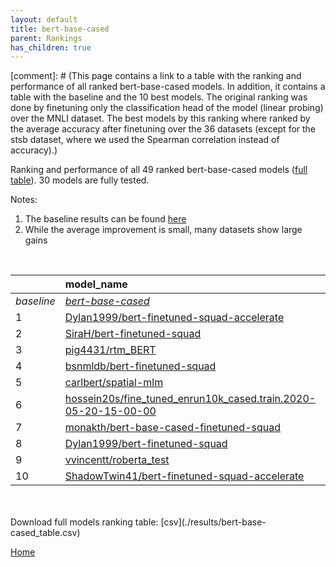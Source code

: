 ```yaml
---
layout: default
title: bert-base-cased
parent: Rankings
has_children: true
---
```

[comment]: # (This page contains a link to a table with the ranking and performance of all ranked bert-base-cased models. In addition, it contains a table with the baseline and the 10 best models. The original ranking was done by finetuning only the classification head of the model (linear probing) over the MNLI dataset.  The best models  by this ranking where ranked by the average accuracy after finetuning over the 36 datasets (except for the stsb dataset, where we used the Spearman correlation instead of accuracy).)

Ranking and performance of all 49 ranked bert-base-cased models ([full table](./results/bert-base-cased_table.csv)).  30 models are fully tested.

Notes:
1. The baseline results can be found [here](bert-base-cased_pretrain_scores_table)
1. While the average improvement is small, many datasets show large gains
<br>


|            | model_name                                                                                                                                                                                                                                                                                                                                                                                                                                                                                                                                                                                                                                                                                                                                                             | avg     | mnli_lp   | 20_newsgroup   | ag_news   | amazon_reviews_multi   | anli    | boolq   | cb      | cola    | copa    | dbpedia   | esnli   | financial_phrasebank   | imdb    | isear   | mnli    | mrpc    | multirc   | poem_sentiment   | qnli    | qqp     | rotten_tomatoes   | rte     | sst2    | sst_5bins   | stsb    | trec_coarse   | trec_fine   | tweet_ev_emoji   | tweet_ev_emotion   | tweet_ev_hate   | tweet_ev_irony   | tweet_ev_offensive   | tweet_ev_sentiment   | wic     | wnli    | wsc     | yahoo_answers   |
|:-----------|:-----------------------------------------------------------------------------------------------------------------------------------------------------------------------------------------------------------------------------------------------------------------------------------------------------------------------------------------------------------------------------------------------------------------------------------------------------------------------------------------------------------------------------------------------------------------------------------------------------------------------------------------------------------------------------------------------------------------------------------------------------------------------|:--------|:----------|:---------------|:----------|:-----------------------|:--------|:--------|:--------|:--------|:--------|:----------|:--------|:-----------------------|:--------|:--------|:--------|:--------|:----------|:-----------------|:--------|:--------|:------------------|:--------|:--------|:------------|:--------|:--------------|:------------|:-----------------|:-------------------|:----------------|:-----------------|:---------------------|:---------------------|:--------|:--------|:--------|:----------------|
| *baseline* | *[bert-base-cased](bert-base-cased_pretrain_scores_table)*                                                                                                                                                                                                                                                                                                                                                                                                                                                                                                                                                                                                                                                                                                             | *72.43* | *nan*     | *81.74*        | *89.06*   | *65.71*                | *46.57* | *68.27* | *63.48* | *81.85* | *52.15* | *78.77*   | *89.64* | *68.36*                | *91.15* | *68.39* | *83.39* | *82.93* | *60.47*   | *67.69*          | *90.00* | *89.95* | *84.55*           | *62.64* | *91.49* | *51.41*     | *84.52* | *96.63*       | *72.98*     | *44.24*          | *78.84*            | *52.78*         | *65.20*          | *84.25*              | *68.23*              | *64.78* | *52.32* | *61.92* | *71.03*         |
| 1          | [Dylan1999/bert-finetuned-squad-accelerate](model_gain_chart?avg=1.64&mnli_lp=nan&20_newsgroup=-0.03&ag_news=0.07&amazon_reviews_multi=0.33&anli=0.37&boolq=2.77&cb=11.52&cola=-1.79&copa=2.85&dbpedia=0.80&esnli=-0.01&financial_phrasebank=11.64&imdb=-0.10&isear=1.43&mnli=-0.12&mrpc=3.35&multirc=-1.18&poem_sentiment=5.38&qnli=1.02&qqp=-1.04&rotten_tomatoes=0.26&rte=5.23&sst2=0.48&sst_5bins=-1.36&stsb=1.51&trec_coarse=-0.23&trec_fine=9.62&tweet_ev_emoji=-0.03&tweet_ev_emotion=0.54&tweet_ev_hate=1.57&tweet_ev_irony=3.04&tweet_ev_offensive=-0.06&tweet_ev_sentiment=-1.45&wic=-1.30&wnli=2.61&wsc=1.54&yahoo_answers=-0.09&model_name=Dylan1999%2Fbert-finetuned-squad-accelerate&base_name=bert-base-cased)                                          | 74.07   | 56.27     | 81.70          | 89.13     | 66.04                  | 46.94   | 71.04   | 75.00   | 80.06   | 55.00   | 79.57     | 89.63   | 80.00                  | 91.04   | 69.82   | 83.27   | 86.27   | 59.28     | 73.08            | 91.01   | 88.91   | 84.80             | 67.87   | 91.97   | 50.05       | 86.03   | 96.40         | 82.60       | 44.21            | 79.38              | 54.34           | 68.24            | 84.19                | 66.78                | 63.48   | 54.93   | 63.46   | 70.93           |
| 2          | [SiraH/bert-finetuned-squad](model_gain_chart?avg=1.50&mnli_lp=nan&20_newsgroup=-0.26&ag_news=0.01&amazon_reviews_multi=0.17&anli=0.37&boolq=1.86&cb=6.16&cola=-2.08&copa=7.85&dbpedia=0.23&esnli=0.10&financial_phrasebank=12.64&imdb=-0.44&isear=1.50&mnli=-0.28&mrpc=4.33&multirc=-3.35&poem_sentiment=6.35&qnli=1.03&qqp=-0.42&rotten_tomatoes=0.63&rte=5.23&sst2=0.02&sst_5bins=-0.32&stsb=1.83&trec_coarse=0.17&trec_fine=7.62&tweet_ev_emoji=0.03&tweet_ev_emotion=-1.43&tweet_ev_hate=1.36&tweet_ev_irony=2.40&tweet_ev_offensive=-0.76&tweet_ev_sentiment=-1.17&wic=-2.24&wnli=4.01&wsc=1.54&yahoo_answers=-0.83&model_name=SiraH%2Fbert-finetuned-squad&base_name=bert-base-cased)                                                                           | 73.92   | 55.23     | 81.48          | 89.07     | 65.88                  | 46.94   | 70.12   | 69.64   | 79.77   | 60.00   | 79.00     | 89.74   | 81.00                  | 90.70   | 69.88   | 83.11   | 87.25   | 57.12     | 74.04            | 91.03   | 89.52   | 85.18             | 67.87   | 91.51   | 51.09       | 86.35   | 96.80         | 80.60       | 44.27            | 77.41              | 54.14           | 67.60            | 83.49                | 67.05                | 62.54   | 56.34   | 63.46   | 70.20           |
| 3          | [pig4431/rtm_BERT](model_gain_chart?avg=1.41&mnli_lp=nan&20_newsgroup=0.38&ag_news=-0.49&amazon_reviews_multi=0.27&anli=0.84&boolq=2.28&cb=7.95&cola=0.03&copa=2.85&dbpedia=0.56&esnli=0.01&financial_phrasebank=13.84&imdb=0.45&isear=-0.66&mnli=0.33&mrpc=-0.33&multirc=0.69&poem_sentiment=11.15&qnli=0.83&qqp=-0.19&rotten_tomatoes=0.07&rte=-5.23&sst2=3.92&sst_5bins=2.39&stsb=0.72&trec_coarse=0.77&trec_fine=4.42&tweet_ev_emoji=0.07&tweet_ev_emotion=1.46&tweet_ev_hate=-1.57&tweet_ev_irony=1.26&tweet_ev_offensive=-7.51&tweet_ev_sentiment=0.25&wic=1.83&wnli=5.42&wsc=1.54&yahoo_answers=0.17&model_name=pig4431%2Frtm_BERT&base_name=bert-base-cased)                                                                                                   | 73.84   | 48.32     | 82.12          | 88.57     | 65.98                  | 47.41   | 70.55   | 71.43   | 81.88   | 55.00   | 79.33     | 89.65   | 82.20                  | 91.60   | 67.73   | 83.72   | 82.60   | 61.16     | 78.85            | 90.83   | 89.76   | 84.62             | 57.40   | 95.41   | 53.80       | 85.24   | 97.40         | 77.40       | 44.31            | 80.30              | 51.21           | 66.45            | 76.74                | 68.48                | 66.61   | 57.75   | 63.46   | 71.20           |
| 4          | [bsnmldb/bert-finetuned-squad](model_gain_chart?avg=1.22&mnli_lp=nan&20_newsgroup=-0.39&ag_news=-0.03&amazon_reviews_multi=-0.13&anli=0.43&boolq=2.83&cb=9.73&cola=-0.07&copa=2.85&dbpedia=-0.10&esnli=0.11&financial_phrasebank=4.84&imdb=-0.23&isear=0.13&mnli=-0.36&mrpc=3.59&multirc=-2.77&poem_sentiment=6.35&qnli=1.33&qqp=0.13&rotten_tomatoes=0.16&rte=4.51&sst2=1.06&sst_5bins=0.36&stsb=1.60&trec_coarse=0.17&trec_fine=6.42&tweet_ev_emoji=0.06&tweet_ev_emotion=0.26&tweet_ev_hate=2.24&tweet_ev_irony=3.17&tweet_ev_offensive=-0.99&tweet_ev_sentiment=0.38&wic=-0.20&wnli=4.01&wsc=-7.12&yahoo_answers=-0.43&model_name=bsnmldb%2Fbert-finetuned-squad&base_name=bert-base-cased)                                                                        | 73.65   | 54.73     | 81.35          | 89.03     | 65.58                  | 47.00   | 71.10   | 73.21   | 81.78   | 55.00   | 78.67     | 89.75   | 73.20                  | 90.92   | 68.51   | 83.02   | 86.52   | 57.69     | 74.04            | 91.32   | 90.08   | 84.71             | 67.15   | 92.55   | 51.76       | 86.12   | 96.80         | 79.40       | 44.30            | 79.10              | 55.02           | 68.37            | 83.26                | 68.61                | 64.58   | 56.34   | 54.81   | 70.60           |
| 5          | [carlbert/spatial-mlm](model_gain_chart?avg=1.02&mnli_lp=nan&20_newsgroup=1.04&ag_news=-0.36&amazon_reviews_multi=0.23&anli=-0.69&boolq=1.98&cb=7.95&cola=-0.64&copa=1.85&dbpedia=-0.40&esnli=0.15&financial_phrasebank=13.74&imdb=0.34&isear=0.39&mnli=-0.18&mrpc=0.65&multirc=-1.25&poem_sentiment=-1.35&qnli=-0.36&qqp=0.42&rotten_tomatoes=-0.12&rte=2.35&sst2=0.25&sst_5bins=-1.54&stsb=0.75&trec_coarse=0.37&trec_fine=6.42&tweet_ev_emoji=-0.20&tweet_ev_emotion=1.10&tweet_ev_hate=0.32&tweet_ev_irony=-1.80&tweet_ev_offensive=0.63&tweet_ev_sentiment=0.49&wic=0.27&wnli=2.61&wsc=1.54&yahoo_answers=-0.33&model_name=carlbert%2Fspatial-mlm&base_name=bert-base-cased)                                                                                      | 73.44   | 48.58     | 82.78          | 88.70     | 65.94                  | 45.88   | 70.24   | 71.43   | 81.21   | 54.00   | 78.37     | 89.79   | 82.10                  | 91.48   | 68.77   | 83.21   | 83.58   | 59.22     | 66.35            | 89.64   | 90.37   | 84.43             | 64.98   | 91.74   | 49.86       | 85.27   | 97.00         | 79.40       | 44.04            | 79.94              | 53.10           | 63.39            | 84.88                | 68.72                | 65.05   | 54.93   | 63.46   | 70.70           |
| 6          | [hossein20s/fine_tuned_enrun10k_cased.train.2020-05-20-15-00-00](model_gain_chart?avg=0.79&mnli_lp=nan&20_newsgroup=0.56&ag_news=0.41&amazon_reviews_multi=0.35&anli=0.06&boolq=2.07&cb=2.59&cola=0.80&copa=2.85&dbpedia=0.86&esnli=0.52&financial_phrasebank=15.04&imdb=0.01&isear=1.17&mnli=-0.04&mrpc=2.86&multirc=-0.50&poem_sentiment=3.46&qnli=-1.11&qqp=0.50&rotten_tomatoes=-0.59&rte=-1.26&sst2=0.02&sst_5bins=-0.10&stsb=0.21&trec_coarse=-0.03&trec_fine=6.22&tweet_ev_emoji=0.52&tweet_ev_emotion=1.18&tweet_ev_hate=1.30&tweet_ev_irony=-1.42&tweet_ev_offensive=-0.53&tweet_ev_sentiment=-0.51&wic=-0.20&wnli=-10.07&wsc=1.54&yahoo_answers=-0.13&model_name=hossein20s%2Ffine_tuned_enrun10k_cased.train.2020-05-20-15-00-00&base_name=bert-base-cased) | 73.22   | 52.75     | 82.30          | 89.47     | 66.06                  | 46.62   | 70.34   | 66.07   | 82.65   | 55.00   | 79.63     | 90.16   | 83.40                  | 91.15   | 69.56   | 83.35   | 85.78   | 59.96     | 71.15            | 88.89   | 90.45   | 83.96             | 61.37   | 91.51   | 51.31       | 84.73   | 96.60         | 79.20       | 44.76            | 80.01              | 54.07           | 63.78            | 83.72                | 67.72                | 64.58   | 42.25   | 63.46   | 70.90           |
| 7          | [monakth/bert-base-cased-finetuned-squad](model_gain_chart?avg=0.75&mnli_lp=nan&20_newsgroup=-0.21&ag_news=-0.53&amazon_reviews_multi=10.59&anli=0.03&boolq=3.57&cb=9.73&cola=-0.26&copa=2.85&dbpedia=0.80&esnli=-43.04&financial_phrasebank=-24.23&imdb=-6.34&isear=0.65&mnli=7.61&mrpc=3.35&multirc=-0.69&poem_sentiment=23.21&qnli=-23.21&qqp=-0.77&rotten_tomatoes=-32.96&rte=-6.30&sst2=-25.51&sst_5bins=41.02&stsb=1.81&trec_coarse=0.37&trec_fine=5.42&tweet_ev_emoji=34.79&tweet_ev_emotion=-26.92&tweet_ev_hate=17.12&tweet_ev_irony=19.45&tweet_ev_offensive=-15.97&tweet_ev_sentiment=14.96&wic=-1.93&wnli=37.55&wsc=1.54&yahoo_answers=-0.63&model_name=monakth%2Fbert-base-cased-finetuned-squad&base_name=bert-base-cased)                               | 73.17   | 55.39     | 81.53          | 88.53     | 76.30                  | 46.59   | 71.83   | 73.21   | 81.59   | 55.00   | 79.57     | 46.59   | 44.13                  | 84.80   | 69.04   | 90.99   | 86.27   | 59.78     | 90.90            | 66.79   | 89.18   | 51.58             | 56.34   | 65.98   | 92.43       | 86.33   | 97.00         | 78.40       | 79.03            | 51.92              | 69.90           | 84.65            | 68.28                | 83.19                | 62.85   | 89.87   | 63.46   | 70.40           |
| 8          | [Dylan1999/bert-finetuned-squad](model_gain_chart?avg=0.71&mnli_lp=nan&20_newsgroup=0.40&ag_news=-0.53&amazon_reviews_multi=0.11&anli=-0.38&boolq=2.77&cb=7.95&cola=-1.22&copa=1.85&dbpedia=-1.24&esnli=-43.45&financial_phrasebank=7.55&imdb=0.11&isear=1.17&mnli=-0.13&mrpc=2.61&multirc=-3.27&poem_sentiment=-1.35&qnli=1.07&qqp=0.11&rotten_tomatoes=-0.12&rte=4.87&sst2=1.06&sst_5bins=-0.14&stsb=1.08&trec_coarse=-0.23&trec_fine=5.82&tweet_ev_emoji=-0.31&tweet_ev_emotion=0.68&tweet_ev_hate=0.19&tweet_ev_irony=0.87&tweet_ev_offensive=-0.53&tweet_ev_sentiment=0.48&wic=-0.99&wnli=37.30&wsc=1.54&yahoo_answers=-0.26&model_name=Dylan1999%2Fbert-finetuned-squad&base_name=bert-base-cased)                                                               | 73.13   | 54.10     | 82.14          | 88.53     | 65.82                  | 46.19   | 71.04   | 71.43   | 80.63   | 54.00   | 77.53     | 46.19   | 75.90                  | 91.26   | 69.56   | 83.26   | 85.54   | 57.20     | 66.35            | 91.07   | 90.06   | 84.43             | 67.51   | 92.55   | 51.27       | 85.60   | 96.40         | 78.80       | 43.93            | 79.52              | 52.96           | 66.07            | 83.72                | 68.71                | 63.79   | 89.63   | 63.46   | 70.77           |
| 9          | [vvincentt/roberta_test](model_gain_chart?avg=0.64&mnli_lp=nan&20_newsgroup=-1.12&ag_news=0.01&amazon_reviews_multi=0.37&anli=-0.50&boolq=2.59&cb=7.95&cola=0.03&copa=2.85&dbpedia=0.50&esnli=-43.58&financial_phrasebank=12.55&imdb=-0.27&isear=1.30&mnli=7.96&mrpc=1.88&multirc=-2.98&poem_sentiment=9.23&qnli=-21.40&qqp=0.00&rotten_tomatoes=0.26&rte=-7.71&sst2=0.25&sst_5bins=-0.41&stsb=1.20&trec_coarse=0.37&trec_fine=6.82&tweet_ev_emoji=0.57&tweet_ev_emotion=1.53&tweet_ev_hate=0.02&tweet_ev_irony=3.30&tweet_ev_offensive=-0.06&tweet_ev_sentiment=0.57&wic=0.42&wnli=37.33&wsc=1.54&yahoo_answers=-0.43&model_name=vvincentt%2Froberta_test&base_name=bert-base-cased)                                                                                  | 73.06   | 54.43     | 80.62          | 89.07     | 66.08                  | 46.06   | 70.86   | 71.43   | 81.88   | 55.00   | 79.27     | 46.06   | 80.90                  | 90.88   | 69.69   | 91.34   | 84.80   | 57.49     | 76.92            | 68.59   | 89.95   | 84.80             | 54.93   | 91.74   | 51.00       | 85.72   | 97.00         | 79.80       | 44.81            | 80.37              | 52.79           | 68.49            | 84.19                | 68.80                | 65.20   | 89.66   | 63.46   | 70.60           |
| 10         | [ShadowTwin41/bert-finetuned-squad-accelerate](model_gain_chart?avg=0.37&mnli_lp=nan&20_newsgroup=-0.59&ag_news=-0.16&amazon_reviews_multi=0.17&anli=-0.57&boolq=2.07&cb=9.73&cola=-0.93&copa=3.85&dbpedia=-1.34&esnli=-43.64&financial_phrasebank=12.05&imdb=-0.04&isear=0.84&mnli=7.99&mrpc=1.63&multirc=-1.31&poem_sentiment=3.46&qnli=-24.65&qqp=-0.14&rotten_tomatoes=-0.30&rte=-6.30&sst2=0.60&sst_5bins=-0.82&stsb=1.05&trec_coarse=0.17&trec_fine=8.42&tweet_ev_emoji=-0.19&tweet_ev_emotion=-26.72&tweet_ev_hate=13.55&tweet_ev_irony=19.69&tweet_ev_offensive=-16.19&tweet_ev_sentiment=14.95&wic=-0.99&wnli=37.49&wsc=1.54&yahoo_answers=-0.99&model_name=ShadowTwin41%2Fbert-finetuned-squad-accelerate&base_name=bert-base-cased)                         | 72.80   | 53.90     | 81.15          | 88.90     | 65.88                  | 46.00   | 70.34   | 73.21   | 80.92   | 56.00   | 77.43     | 46.00   | 80.40                  | 91.11   | 69.23   | 91.38   | 84.56   | 59.16     | 71.15            | 65.34   | 89.81   | 84.24             | 56.34   | 92.09   | 50.59       | 85.57   | 96.80         | 81.40       | 44.05            | 52.12              | 66.33           | 84.88            | 68.06                | 83.18                | 63.79   | 89.81   | 63.46   | 70.03           |


<br>
<br>
Download full models ranking table: [csv](./results/bert-base-cased_table.csv)

[Home](Home)